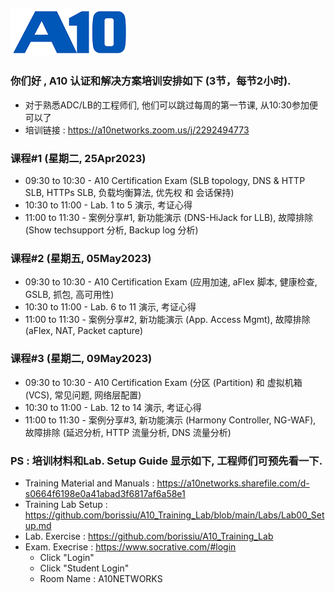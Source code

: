 ![](/Images/A10-NewLogos-Blue-NoReg-RGB-50.png)
---

### 你们好 , A10 认证和解决方案培训安排如下 (3节，每节2小时).
+ 对于熟悉ADC/LB的工程师们, 他们可以跳过每周的第一节课, 从10:30参加便可以了
+ 培训链接 : https://a10networks.zoom.us/j/2292494773
 
### 课程#1 (星期二, 25Apr2023)
+ 09:30 to 10:30 - A10 Certification Exam (SLB topology, DNS & HTTP SLB, HTTPs SLB, 负载均衡算法, 优先权 和 会话保持)
+ 10:30 to 11:00 - Lab. 1 to 5 演示, 考证心得
+ 11:00 to 11:30 - 案例分享#1, 新功能演示 (DNS-HiJack for LLB), 故障排除 (Show techsupport 分析, Backup log 分析)
 
### 课程#2 (星期五, 05May2023)
+ 09:30 to 10:30 - A10 Certification Exam (应用加速, aFlex 脚本, 健康检查, GSLB, 抓包, 高可用性)
+ 10:30 to 11:00 - Lab. 6 to 11 演示, 考证心得
+ 11:00 to 11:30 - 案例分享#2, 新功能演示 (App. Access Mgmt), 故障排除 (aFlex, NAT, Packet capture)
 
### 课程#3 (星期二, 09May2023)
+ 09:30 to 10:30 - A10 Certification Exam (分区 (Partition) 和 虚拟机箱 (VCS), 常见问题, 网络层配置)
+ 10:30 to 11:00 - Lab. 12 to 14 演示, 考证心得
+ 11:00 to 11:30 - 案例分享#3, 新功能演示 (Harmony Controller, NG-WAF), 故障排除 (延迟分析, HTTP 流量分析, DNS 流量分析)
 
 
### PS : 培训材料和Lab. Setup Guide 显示如下, 工程师们可预先看一下.
+ Training Material and Manuals : https://a10networks.sharefile.com/d-s0664f6198e0a41abad3f6817af6a58e1
+ Training Lab Setup : https://github.com/borissiu/A10_Training_Lab/blob/main/Labs/Lab00_Setup.md
+ Lab. Exercise : https://github.com/borissiu/A10_Training_Lab
+ Exam. Execrise : https://www.socrative.com/#login
  + Click "Login"
  + Click "Student Login"
  + Room Name : A10NETWORKS
 